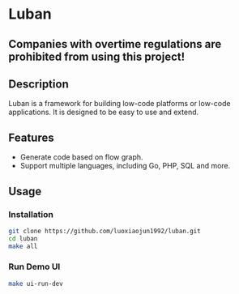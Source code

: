 # Luban

## Companies with overtime regulations are prohibited from using this project!

## Description

Luban is a framework for building low-code platforms or low-code applications. It is designed to be easy to use and extend.

## Features

- Generate code based on flow graph.
- Support multiple languages, including Go, PHP, SQL and more.

## Usage

### Installation

```bash
git clone https://github.com/luoxiaojun1992/luban.git
cd luban
make all
```

### Run Demo UI

```bash
make ui-run-dev
```
